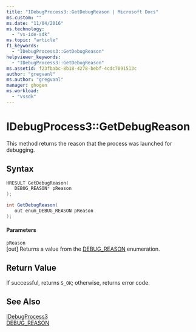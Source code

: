 ```yaml
---
title: "IDebugProcess3::GetDebugReason | Microsoft Docs"
ms.custom: ""
ms.date: "11/04/2016"
ms.technology: 
  - "vs-ide-sdk"
ms.topic: "article"
f1_keywords: 
  - "IDebugProcess3::GetDebugReason"
helpviewer_keywords: 
  - "IDebugProcess3::GetDebugReason"
ms.assetid: f23fbabc-8b18-4278-bebf-4cdc7091513c
author: "gregvanl"
ms.author: "gregvanl"
manager: ghogen
ms.workload: 
  - "vssdk"
---
```

# IDebugProcess3::GetDebugReason
This method returns the reason that the process was launched for debugging.  
  
## Syntax  
  
```cpp  
HRESULT GetDebugReason(  
   DEBUG_REASON* pReason  
);  
```  
  
```csharp  
int GetDebugReason(  
   out enum_DEBUG_REASON pReason  
);  
```  
  
#### Parameters  
 `pReason`  
 [out] Returns a value from the [DEBUG_REASON](../../../extensibility/debugger/reference/debug-reason.md) enumeration.  
  
## Return Value  
 If successful, returns `S_OK`; otherwise, returns error code.  
  
## See Also  
 [IDebugProcess3](../../../extensibility/debugger/reference/idebugprocess3.md)   
 [DEBUG_REASON](../../../extensibility/debugger/reference/debug-reason.md)